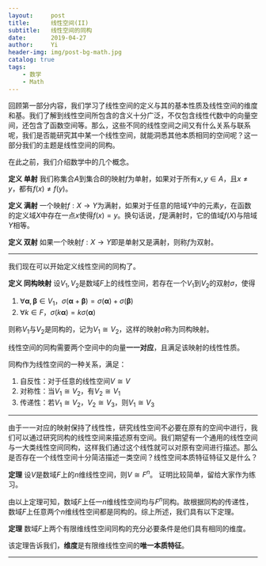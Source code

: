 ```yaml
---
layout:     post
title:      线性空间(II)
subtitle:   线性空间的同构
date:       2019-04-27
author:     Yi
header-img: img/post-bg-math.jpg
catalog: true
tags:
    - 数学
    - Math
---
```

回顾第一部分内容，我们学习了线性空间的定义与其的基本性质及线性空间的维度和基。我们了解到线性空间所包含的含义十分广泛，不仅包含线性代数中的向量空间，还包含了函数空间等。那么，这些不同的线性空间之间又有什么关系与联系呢，我们是否能研究其中某一个线性空间，就能洞悉其他本质相同的空间呢？这一部分我们的主题是线性空间的同构。

在此之前，我们介绍数学中的几个概念。

**定义 单射** 我们称集合$A$到集合$B$的映射$f$为单射，如果对于所有$x,y\in A$，且$x\neq y$，都有$f(x)\neq f(y)$。

**定义 满射** 一个映射$f:X\to Y$为满射，如果对于任意的陪域$Y$中的元素$y$，在函数的定义域$X$中存在一点$x$使得$f(x)=y$。换句话说，$f$是满射时，它的值域$f(X)$与陪域$Y$相等。

**定义 双射** 如果一个映射$f:X\to Y$即是单射又是满射，则称$f$为双射。

---
我们现在可以开始定义线性空间的同构了。

**定义 同构映射** 设$V_1,V_2$是数域$F$上的线性空间，若存在一个$V_1$到$V_2$的双射$\sigma$，使得  
1. $\forall \boldsymbol\alpha,\boldsymbol\beta\in V_1$，$\sigma(\boldsymbol\alpha+\boldsymbol\beta)=\sigma(\boldsymbol\alpha) + \sigma(\boldsymbol\beta)$
2. $\forall k\in F$，$\sigma(k\boldsymbol\alpha)=k\sigma(\boldsymbol\alpha)$   

则称$V_1$与$V_2$是同构的，记为$V_1\cong V_2$，这样的映射$\sigma$称为同构映射。

线性空间的同构需要两个空间中的向量**一一对应**，且满足该映射的线性性质。

同构作为线性空间的一种关系，满足：  
1. 自反性：对于任意的线性空间$V\cong V$
2. 对称性：当$V_1\cong V_2$，有$V_2\cong V_1$
3. 传递性：若$V_1\cong V_2$，$V_2\cong V_3$，则$V_1\cong V_3$

---

由于一一对应的映射保持了线性性，研究线性空间不必要在原有的空间中进行，我们可以通过研究同构的线性空间来描述原有空间。我们期望有一个通用的线性空间与一大类线性空间同构，这样我们通过这个线性就可以对原有空间进行描述。那么是否存在一个线性空间十分简洁描述一类空间？线性空间本质特征特征又是什么？

**定理** 设$V$是数域$F$上的$n$维线性空间，则$V\cong F^n$。
证明比较简单，留给大家作为练习。

由以上定理可知，数域$F$上任一$n$维线性空间均与$F^n$同构。故根据同构的传递性，数域$F$上任意两个$n$维线性空间都是同构的。综上所述，我们具有以下定理。

**定理** 数域$F$上两个有限维线性空间同构的充分必要条件是他们具有相同的维度。

该定理告诉我们，**维度**是有限维线性空间的**唯一本质特征**。

---
